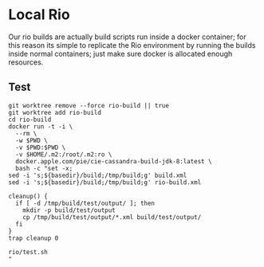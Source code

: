 # Local Rio

Our rio builds are actually build scripts run inside a docker container; for this reason its simple to replicate the Rio environment by running the builds inside normal containers; just make sure docker is allocated enough resources.

## Test

```
git worktree remove --force rio-build || true
git worktree add rio-build
cd rio-build
docker run -t -i \
  --rm \
  -w $PWD \
  -v $PWD:$PWD \
  -v $HOME/.m2:/root/.m2:ro \
  docker.apple.com/pie/cie-cassandra-build-jdk-8:latest \
  bash -c "set -x;
sed -i 's;${basedir}/build;/tmp/build;g' build.xml
sed -i 's;${basedir}/build;/tmp/build;g' rio-build.xml

cleanup() {
  if [ -d /tmp/build/test/output/ ]; then
    mkdir -p build/test/output
    cp /tmp/build/test/output/*.xml build/test/output/
  fi
}
trap cleanup 0

rio/test.sh
"
```
